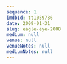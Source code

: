 ```yaml
---
sequence: 1
imdbId: tt1059786
date: 2009-01-31
slug: eagle-eye-2008
medium: null
venue: null
venueNotes: null
mediumNotes: null
---
```


